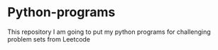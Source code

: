 # Python-programs
This repository I am going to put my python programs for challenging problem sets from Leetcode
